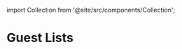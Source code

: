 
import Collection from '@site/src/components/Collection';

# Guest Lists

<Collection record="lists" collection="core" />


